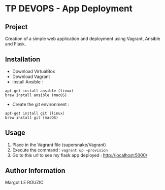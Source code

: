 # TP DEVOPS - App Deployment

## Project

Creation of a simple web application and deployment using Vagrant, Ansible and Flask. 


## Installation 

* Download VirtualBox
* Download Vagrant 
* install Ansible : 
```
apt-get install ansible (linux)
brew install ansible (macOS) 
```
* Create the git environment : 
```
apt-get install git (linux)
brew install git (macOS)
```


## Usage 

1. Place in the Vagrant file (supersnake/Vagrant) 
2. Execute the command : ``` vagrant up —provision ```
3. Go to this url to see my flask app deployed : [http://localhost:5000/](http://localhost:5000/)


## Author Information

Margot LE ROUZIC 



